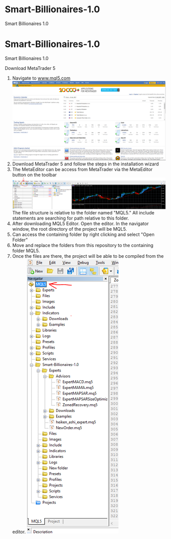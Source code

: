 # Smart-Billionaires-1.0
Smart Billionaires 1.0

# Smart-Billionaires-1.0
Smart Billionaires 1.0

Download MetaTrader 5

1. Navigate to www.mql5.com
![Alt text](/Images/MQL5_Home.png?raw=true "Home Page")
2. Download MetaTrader 5 and follow the steps in the installation wizard
3. The MetaEditor can be access from MetaTrader via the MetaEditor button on the toolbar
![Alt text](/Images/Locate_MetaEditor.png?raw=true "MetaEditor Button")
The file structure is relative to the folder named "MQL5." All include statements are searching for path relative to this folder.
1. After downloading MQL5 Editor. Open the editor. In the navigator window, the root directory of the project will be MQL5. 
2. Can access the containing folder by right clicking and select "Open Folder"
3. Move and replace the folders from this repository to the containing folder MQL5. 
4. Once the files are there, the project will be able to be compiled from the editor.
![Alt text](/Images/MetaEditor.png?raw=true "MetaEditor")


